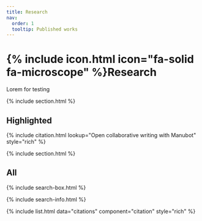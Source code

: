 ```yaml
---
title: Research
nav:
  order: 1
  tooltip: Published works
---
```


# {% include icon.html icon="fa-solid fa-microscope" %}Research

Lorem for testing 

{% include section.html %}

## Highlighted

{% include citation.html lookup="Open collaborative writing with Manubot" style="rich" %}

{% include section.html %}

## All

{% include search-box.html %}

{% include search-info.html %}

{% include list.html data="citations" component="citation" style="rich" %}
